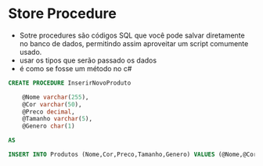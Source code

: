 # Store Procedure
* Sotre procedures são códigos SQL que você pode salvar diretamente no banco de dados, permitindo assim aproveitar um script comumente usado.
* usar os tipos que serão passado os dados
* é como se fosse um método no c#

```sql
CREATE PROCEDURE InserirNovoProduto

	@Nome varchar(255),
	@Cor varchar(50),
	@Preco decimal,
	@Tamanho varchar(5),
	@Genero char(1)

AS

INSERT INTO Produtos (Nome,Cor,Preco,Tamanho,Genero) VALUES (@Nome,@Cor,@Preco,@Tamanho,@Genero)
```
